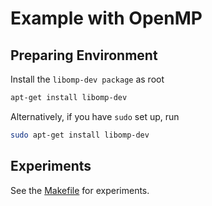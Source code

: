 # Example with OpenMP

## Preparing Environment

Install the `libomp-dev package` as root

```sh
apt-get install libomp-dev
```

Alternatively, if you have `sudo` set up, run

```sh
sudo apt-get install libomp-dev
```

## Experiments

See the [Makefile](Makefile) for experiments.
